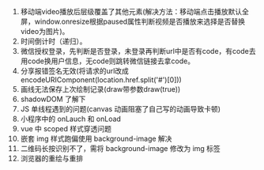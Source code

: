 1. 移动端video播放后层级覆盖了其他元素(解决方法：移动端点击播放默认全屏，window.onresize根据paused属性判断视频是否播放来选择是否替换video为图片)。
2. 时间倒计时（递归）。
3. 微信授权登录，先判断是否登录，未登录再判断url中是否有code，有code去用code换用户信息，无code则跳转微信链接去拿code。
4. 分享报错签名无效(将请求的url改成encodeURIComponent(location.href.split('#')[0]))
5. 画线无法保存上次绘制记录(draw带参数draw(true))
6. shadowDOM 了解下
7. JS 单线程遇到的问题(canvas 动画阻塞了自己写的动画导致卡顿)
8. 小程序中的 onLauch 和 onLoad
9. vue 中 scoped 样式穿透问题
10. 嵌套 img 样式跑偏使用 background-image 解决
11. 二维码长按识别不了，需将 background-image 修改为 img 标签
12. 浏览器的重绘与重排
